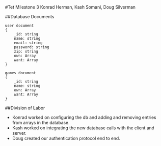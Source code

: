 #Tet Milestone 3
Konrad Herman, Kash Somani, Doug Silverman

##Database Documents

```
user document
{
    _id: string
    name: string
    email: string
    password: string
    zip: string
    own: Array
    want: Array
}

games document
{
    _id: string
    name: string
    own: Array
    want: Array
}
```

##Division of Labor

- Konrad worked on configuring the db and adding and removing entries from arrays in the database.
- Kash worked on integrating the new database calls with the client and server.
- Doug created our authentication protocol end to end.